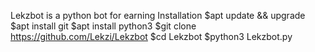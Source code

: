 Lekzbot is a python bot for earning
Installation
$apt update && upgrade
$apt install git
$apt install python3
$git clone https://github.com/Lekzi/Lekzbot
$cd Lekzbot
$python3 Lekzbot.py
